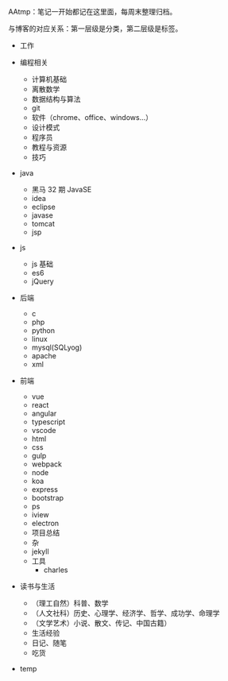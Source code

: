 AAtmp：笔记一开始都记在这里面，每周末整理归档。

与博客的对应关系：第一层级是分类，第二层级是标签。

- 工作

- 编程相关
  - 计算机基础
  - 离散数学
  - 数据结构与算法
  - git
  - 软件（chrome、office、windows...）
  - 设计模式
  - 程序员
  - 教程与资源
  - 技巧
- java
  - 黑马 32 期 JavaSE
  - idea
  - eclipse
  - javase
  - tomcat
  - jsp
- js
  - js 基础
  - es6
  - jQuery
- 后端
  - c
  - php
  - python
  - linux
  - mysql(SQLyog)
  - apache
  - xml
- 前端
  - vue
  - react
  - angular
  - typescript
  - vscode
  - html
  - css
  - gulp
  - webpack
  - node
  - koa
  - express
  - bootstrap
  - ps
  - iview
  - electron
  - 项目总结
  - 杂
  - jekyll
  - 工具
    - charles
- 读书与生活
  - （理工自然）科普、数学
  - （人文社科）历史、心理学、经济学、哲学、成功学、命理学
  - （文学艺术）小说、散文、传记、中国古籍）
  - 生活经验
  - 日记、随笔
  - 吃货
- temp
